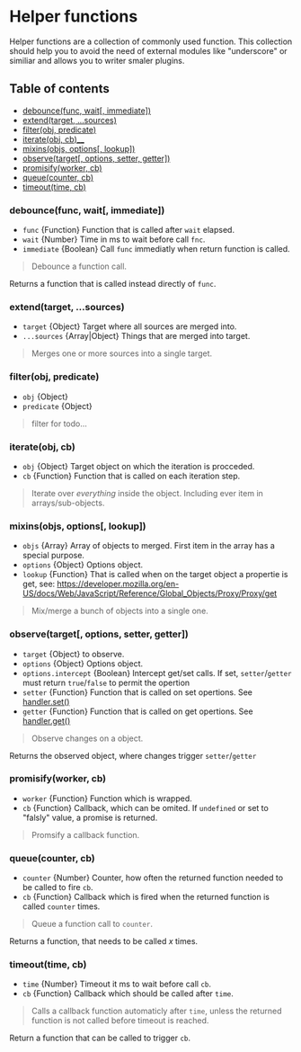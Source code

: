 # Helper functions
Helper functions are a collection of commonly used function.
This collection should help you to avoid the need of external modules like "underscore" or similiar and allows you to writer smaler plugins.

## Table of contents 
- [debounce(func, wait[, immediate])](#debouncefunc-wait-immediate)
- [extend(target, ...sources)](#extendtarget-sources)
- [filter(obj, predicate)](#filterobj-predicate)
- [iterate(obj, cb)__](#iterateobj-cb)
- [mixins(objs, options[, lookup])](#mixinsobjs-options-lookup)
- [observe(target[, options, setter, getter])](#observetarget-options-setter-getter)
- [promisify(worker, cb)](#promisifyworker-cb)
- [queue(counter, cb)](#queuecounter-cb)
- [timeout(time, cb)](#timeouttime-cb)


### __debounce(func, wait[, immediate])__
* `func` {Function} Function that is called after `wait` elapsed.
* `wait` {Number} Time in ms to wait before call `fnc`.
* `immediate` {Boolean} Call `func` immediatly when return function is called.
> Debounce a function call.

Returns a function that is called instead directly of `func`.


### __extend(target, ...sources)__
* `target` {Object} Target where all sources are merged into.
* `...sources` {Array|Object} Things that are merged into target.
> Merges one or more sources into a single target.


### __filter(obj, predicate)__
* `obj` {Object} 
* `predicate` {Object}
> filter for todo...


### __iterate(obj, cb)__
* `obj` {Object} Target object on which the iteration is procceded.
* `cb` {Function} Function that is called on each iteration step.
> Iterate over *everything* inside the object. 
> Including ever item in arrays/sub-objects.


### __mixins(objs, options[, lookup])__
* `objs` {Array} Array of objects to merged. First item in the array has a special purpose.
* `options` {Object} Options object.
* `lookup` {Function} That is called when on the target object a propertie is get, see: https://developer.mozilla.org/en-US/docs/Web/JavaScript/Reference/Global_Objects/Proxy/Proxy/get
> Mix/merge a bunch of objects into a single one.


### __observe(target[, options, setter, getter])__
* `target` {Object} to observe.
* `options` {Object} Options object.
* `options.intercept` {Boolean} Intercept get/set calls. If set, `setter`/`getter` must return `true`/`false` to permit the opertion
* `setter` {Function} Function that is called on set opertions. See [handler.set()](https://developer.mozilla.org/en-US/docs/Web/JavaScript/Reference/Global_Objects/Proxy/Proxy/set)
* `getter` {Function} Function that is called on get opertions. See [handler.get()](https://developer.mozilla.org/en-US/docs/Web/JavaScript/Reference/Global_Objects/Proxy/Proxy/get)
> Observe changes on a object.

Returns the observed object, where changes trigger `setter`/`getter`


### __promisify(worker, cb)__
* `worker` {Function} Function which is wrapped.
* `cb` {Function} Callback, which can be omited. If `undefined` or set to "falsly" value, a promise is returned.
> Promsify a callback function.


### __queue(counter, cb)__
* `counter` {Number} Counter, how often the returned function needed to be called to fire `cb`.
* `cb` {Function} Callback which is fired when the returned function is called `counter` times.
> Queue a function call to `counter`.

Returns a function, that needs to be called *x* times.


### __timeout(time, cb)__
* `time` {Number} Timeout it ms to wait before call `cb`.
* `cb` {Function} Callback which should be called after `time`.
>  Calls a callback function  automaticly after `time`, unless the returned function is not called before timeout is reached.

Return a function that can be called to trigger `cb`.